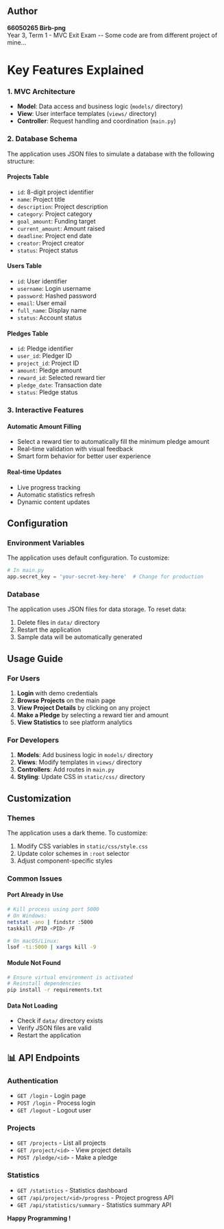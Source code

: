 
## Author

**66050265 Birb-png**  
Year 3, Term 1 - MVC Exit Exam
-- Some code are from different project of mine...

# Key Features Explained

### 1. MVC Architecture
- **Model**: Data access and business logic (`models/` directory)
- **View**: User interface templates (`views/` directory)
- **Controller**: Request handling and coordination (`main.py`)

### 2. Database Schema
The application uses JSON files to simulate a database with the following structure:

#### Projects Table
- `id`: 8-digit project identifier
- `name`: Project title
- `description`: Project description
- `category`: Project category
- `goal_amount`: Funding target
- `current_amount`: Amount raised
- `deadline`: Project end date
- `creator`: Project creator
- `status`: Project status

#### Users Table
- `id`: User identifier
- `username`: Login username
- `password`: Hashed password
- `email`: User email
- `full_name`: Display name
- `status`: Account status

#### Pledges Table
- `id`: Pledge identifier
- `user_id`: Pledger ID
- `project_id`: Project ID
- `amount`: Pledge amount
- `reward_id`: Selected reward tier
- `pledge_date`: Transaction date
- `status`: Pledge status

### 3. Interactive Features

#### Automatic Amount Filling
- Select a reward tier to automatically fill the minimum pledge amount
- Real-time validation with visual feedback
- Smart form behavior for better user experience

#### Real-time Updates
- Live progress tracking
- Automatic statistics refresh
- Dynamic content updates

## Configuration

### Environment Variables
The application uses default configuration. To customize:

```python
# In main.py
app.secret_key = 'your-secret-key-here'  # Change for production
```

### Database
The application uses JSON files for data storage. To reset data:
1. Delete files in `data/` directory
2. Restart the application
3. Sample data will be automatically generated

## Usage Guide

### For Users
1. **Login** with demo credentials
2. **Browse Projects** on the main page
3. **View Project Details** by clicking on any project
4. **Make a Pledge** by selecting a reward tier and amount
5. **View Statistics** to see platform analytics

### For Developers
1. **Models**: Add business logic in `models/` directory
2. **Views**: Modify templates in `views/` directory
3. **Controllers**: Add routes in `main.py`
4. **Styling**: Update CSS in `static/css/` directory

## Customization

### Themes
The application uses a dark theme. To customize:
1. Modify CSS variables in `static/css/style.css`
2. Update color schemes in `:root` selector
3. Adjust component-specific styles


### Common Issues

#### Port Already in Use
```bash
# Kill process using port 5000
# On Windows:
netstat -ano | findstr :5000
taskkill /PID <PID> /F

# On macOS/Linux:
lsof -ti:5000 | xargs kill -9
```

#### Module Not Found
```bash
# Ensure virtual environment is activated
# Reinstall dependencies
pip install -r requirements.txt
```

#### Data Not Loading
- Check if `data/` directory exists
- Verify JSON files are valid
- Restart the application

## 📊 API Endpoints

### Authentication
- `GET /login` - Login page
- `POST /login` - Process login
- `GET /logout` - Logout user

### Projects
- `GET /projects` - List all projects
- `GET /project/<id>` - View project details
- `POST /pledge/<id>` - Make a pledge

### Statistics
- `GET /statistics` - Statistics dashboard
- `GET /api/project/<id>/progress` - Project progress API
- `GET /api/statistics/summary` - Statistics summary API


**Happy Programming !**